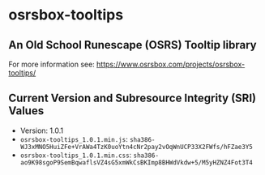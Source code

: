 # osrsbox-tooltips

## An Old School Runescape (OSRS) Tooltip library

For more information see: https://www.osrsbox.com/projects/osrsbox-tooltips/

## Current Version and Subresource Integrity (SRI) Values

- Version: 1.0.1
- `osrsbox-tooltips_1.0.1.min.js`: `sha386-WJ3xMNO5HuiZFe+VrAWa4TzK0uoYtn4cNr2pay2vOqWnUCP33X2FWfs/hFZae3Y5`
- `osrsbox-tooltips_1.0.1.min.css`: `sha386-ao9K98sgoP9SemBqwaflsVZ4sG5xmWkCsBKImp8BHWdVkdw+5/M5yHZNZ4Fot3T4`

